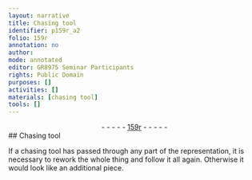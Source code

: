 ```yaml
---
layout: narrative
title: Chasing tool
identifier: p159r_a2
folio: 159r
annotation: no
author:
mode: annotated
editor: GR8975 Seminar Participants
rights: Public Domain
purposes: []
activities: []
materials: [chasing tool]
tools: []
---
```


 <div class="folio" align="center">- - - - - <a href="http://gallica.bnf.fr/ark:/12148/btv1b10500001g/f323.item.r=" target="_blank">159r</a> - - - - - </div> 
## Chasing tool

 
If a <span class="material">chasing tool</span> has passed through any part of the representation, it is necessary to rework the whole thing and follow it all again. Otherwise it would look like an additional piece.
 